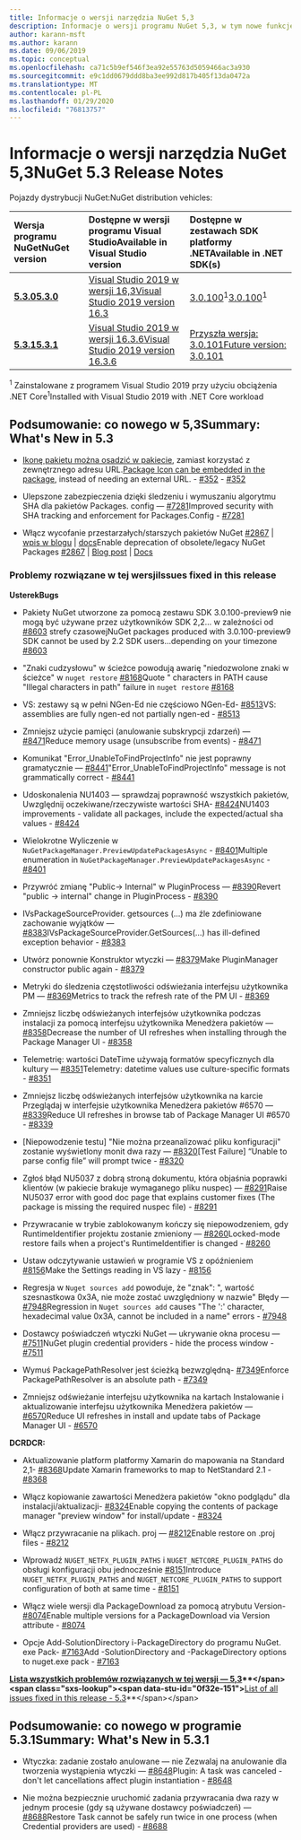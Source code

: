 ```yaml
---
title: Informacje o wersji narzędzia NuGet 5,3
description: Informacje o wersji programu NuGet 5,3, w tym nowe funkcje, poprawki błędów i DCR.
author: karann-msft
ms.author: karann
ms.date: 09/06/2019
ms.topic: conceptual
ms.openlocfilehash: ca71c5b9ef546f3ea92e55763d5059466ac3a930
ms.sourcegitcommit: e9c1dd0679ddd8ba3ee992d817b405f13da0472a
ms.translationtype: MT
ms.contentlocale: pl-PL
ms.lasthandoff: 01/29/2020
ms.locfileid: "76813757"
---
```

# <a name="nuget-53-release-notes"></a><span data-ttu-id="0f32e-103">Informacje o wersji narzędzia NuGet 5,3</span><span class="sxs-lookup"><span data-stu-id="0f32e-103">NuGet 5.3 Release Notes</span></span>

<span data-ttu-id="0f32e-104">Pojazdy dystrybucji NuGet:</span><span class="sxs-lookup"><span data-stu-id="0f32e-104">NuGet distribution vehicles:</span></span>

| <span data-ttu-id="0f32e-105">Wersja programu NuGet</span><span class="sxs-lookup"><span data-stu-id="0f32e-105">NuGet version</span></span> | <span data-ttu-id="0f32e-106">Dostępne w wersji programu Visual Studio</span><span class="sxs-lookup"><span data-stu-id="0f32e-106">Available in Visual Studio version</span></span>| <span data-ttu-id="0f32e-107">Dostępne w zestawach SDK platformy .NET</span><span class="sxs-lookup"><span data-stu-id="0f32e-107">Available in .NET SDK(s)</span></span>|
|:---|:---|:---|
| [<span data-ttu-id="0f32e-108">**5.3.0**</span><span class="sxs-lookup"><span data-stu-id="0f32e-108">**5.3.0**</span></span>](https://nuget.org/downloads) | [<span data-ttu-id="0f32e-109">Visual Studio 2019 w wersji 16,3</span><span class="sxs-lookup"><span data-stu-id="0f32e-109">Visual Studio 2019 version 16.3</span></span>](https://visualstudio.microsoft.com/downloads/) | <span data-ttu-id="0f32e-110">[3.0.100](https://dotnet.microsoft.com/download/dotnet-core/3.0)<sup>1</sup></span><span class="sxs-lookup"><span data-stu-id="0f32e-110">[3.0.100](https://dotnet.microsoft.com/download/dotnet-core/3.0)<sup>1</sup></span></span> |
| [<span data-ttu-id="0f32e-111">**5.3.1**</span><span class="sxs-lookup"><span data-stu-id="0f32e-111">**5.3.1**</span></span>](https://nuget.org/downloads) | [<span data-ttu-id="0f32e-112">Visual Studio 2019 w wersji 16.3.6</span><span class="sxs-lookup"><span data-stu-id="0f32e-112">Visual Studio 2019 version 16.3.6</span></span>](https://visualstudio.microsoft.com/downloads/) | [<span data-ttu-id="0f32e-113">Przyszła wersja: 3.0.101</span><span class="sxs-lookup"><span data-stu-id="0f32e-113">Future version: 3.0.101</span></span>](https://dotnet.microsoft.com/download/dotnet-core/3.0) |

<span data-ttu-id="0f32e-114"><sup>1</sup> Zainstalowane z programem Visual Studio 2019 przy użyciu obciążenia .NET Core</span><span class="sxs-lookup"><span data-stu-id="0f32e-114"><sup>1</sup>Installed with Visual Studio 2019 with .NET Core workload</span></span>

## <a name="summary-whats-new-in-53"></a><span data-ttu-id="0f32e-115">Podsumowanie: co nowego w 5,3</span><span class="sxs-lookup"><span data-stu-id="0f32e-115">Summary: What's New in 5.3</span></span>

* <span data-ttu-id="0f32e-116">[Ikonę pakietu można osadzić w pakiecie](../reference/msbuild-targets.md#packing-an-icon-image-file), zamiast korzystać z zewnętrznego adresu URL.</span><span class="sxs-lookup"><span data-stu-id="0f32e-116">[Package Icon can be embedded in the package](../reference/msbuild-targets.md#packing-an-icon-image-file), instead of needing an external URL.</span></span><span data-ttu-id="0f32e-117"> - [#352](https://github.com/NuGet/Home/issues/352)</span><span class="sxs-lookup"><span data-stu-id="0f32e-117"> - [#352](https://github.com/NuGet/Home/issues/352)</span></span>

* <span data-ttu-id="0f32e-118">Ulepszone zabezpieczenia dzięki śledzeniu i wymuszaniu algorytmu SHA dla pakietów Packages. config — [#7281](https://github.com/NuGet/Home/issues/7281)</span><span class="sxs-lookup"><span data-stu-id="0f32e-118">Improved security with SHA tracking and enforcement for Packages.Config - [#7281](https://github.com/NuGet/Home/issues/7281)</span></span>

* <span data-ttu-id="0f32e-119">Włącz wycofanie przestarzałych/starszych pakietów NuGet [#2867](https://github.com/NuGet/Home/issues/2867) | [wpis w blogu](https://devblogs.microsoft.com/nuget/deprecating-packages-on-nuget-org/) | [docs](../nuget-org/deprecate-packages.md)</span><span class="sxs-lookup"><span data-stu-id="0f32e-119">Enable deprecation of obsolete/legacy NuGet Packages [#2867](https://github.com/NuGet/Home/issues/2867) | [Blog post](https://devblogs.microsoft.com/nuget/deprecating-packages-on-nuget-org/) | [Docs](../nuget-org/deprecate-packages.md)</span></span>

### <a name="issues-fixed-in-this-release"></a><span data-ttu-id="0f32e-120">Problemy rozwiązane w tej wersji</span><span class="sxs-lookup"><span data-stu-id="0f32e-120">Issues fixed in this release</span></span>

<span data-ttu-id="0f32e-121">**Usterek**</span><span class="sxs-lookup"><span data-stu-id="0f32e-121">**Bugs**</span></span>

* <span data-ttu-id="0f32e-122">Pakiety NuGet utworzone za pomocą zestawu SDK 3.0.100-preview9 nie mogą być używane przez użytkowników SDK 2,2... w zależności od [#8603](https://github.com/NuGet/Home/issues/8603) strefy czasowej</span><span class="sxs-lookup"><span data-stu-id="0f32e-122">NuGet packages produced with 3.0.100-preview9 SDK cannot be used by 2.2 SDK users...depending on your timezone [#8603](https://github.com/NuGet/Home/issues/8603)</span></span>

* <span data-ttu-id="0f32e-123">"Znaki cudzysłowu" w ścieżce powodują awarię "niedozwolone znaki w ścieżce" w `nuget restore` [#8168](https://github.com/NuGet/Home/issues/8168)</span><span class="sxs-lookup"><span data-stu-id="0f32e-123">Quote " characters in PATH cause "Illegal characters in path" failure in `nuget restore` [#8168](https://github.com/NuGet/Home/issues/8168)</span></span>

* <span data-ttu-id="0f32e-124">VS: zestawy są w pełni NGen-Ed nie częściowo NGen-Ed- [#8513](https://github.com/NuGet/Home/issues/8513)</span><span class="sxs-lookup"><span data-stu-id="0f32e-124">VS: assemblies are fully ngen-ed not partially ngen-ed - [#8513](https://github.com/NuGet/Home/issues/8513)</span></span>

* <span data-ttu-id="0f32e-125">Zmniejsz użycie pamięci (anulowanie subskrypcji zdarzeń) — [#8471](https://github.com/NuGet/Home/issues/8471)</span><span class="sxs-lookup"><span data-stu-id="0f32e-125">Reduce memory usage (unsubscribe from events) - [#8471](https://github.com/NuGet/Home/issues/8471)</span></span>

* <span data-ttu-id="0f32e-126">Komunikat "Error_UnableToFindProjectInfo" nie jest poprawny gramatycznie — [#8441](https://github.com/NuGet/Home/issues/8441)</span><span class="sxs-lookup"><span data-stu-id="0f32e-126">"Error_UnableToFindProjectInfo" message is not grammatically correct - [#8441](https://github.com/NuGet/Home/issues/8441)</span></span>

* <span data-ttu-id="0f32e-127">Udoskonalenia NU1403 — sprawdzaj poprawność wszystkich pakietów, Uwzględnij oczekiwane/rzeczywiste wartości SHA- [#8424](https://github.com/NuGet/Home/issues/8424)</span><span class="sxs-lookup"><span data-stu-id="0f32e-127">NU1403 improvements - validate all packages, include the expected/actual sha values - [#8424](https://github.com/NuGet/Home/issues/8424)</span></span>

* <span data-ttu-id="0f32e-128">Wielokrotne Wyliczenie w `NuGetPackageManager.PreviewUpdatePackagesAsync` - [#8401](https://github.com/NuGet/Home/issues/8401)</span><span class="sxs-lookup"><span data-stu-id="0f32e-128">Multiple enumeration in `NuGetPackageManager.PreviewUpdatePackagesAsync` - [#8401](https://github.com/NuGet/Home/issues/8401)</span></span>

* <span data-ttu-id="0f32e-129">Przywróć zmianę "Public-> Internal" w PluginProcess — [#8390](https://github.com/NuGet/Home/issues/8390)</span><span class="sxs-lookup"><span data-stu-id="0f32e-129">Revert "public -> internal" change in PluginProcess - [#8390](https://github.com/NuGet/Home/issues/8390)</span></span>

* <span data-ttu-id="0f32e-130">IVsPackageSourceProvider. getsources (...) ma źle zdefiniowane zachowanie wyjątków — [#8383](https://github.com/NuGet/Home/issues/8383)</span><span class="sxs-lookup"><span data-stu-id="0f32e-130">IVsPackageSourceProvider.GetSources(…) has ill-defined exception behavior - [#8383](https://github.com/NuGet/Home/issues/8383)</span></span>

* <span data-ttu-id="0f32e-131">Utwórz ponownie Konstruktor wtyczki — [#8379](https://github.com/NuGet/Home/issues/8379)</span><span class="sxs-lookup"><span data-stu-id="0f32e-131">Make PluginManager constructor public again - [#8379](https://github.com/NuGet/Home/issues/8379)</span></span>

* <span data-ttu-id="0f32e-132">Metryki do śledzenia częstotliwości odświeżania interfejsu użytkownika PM — [#8369](https://github.com/NuGet/Home/issues/8369)</span><span class="sxs-lookup"><span data-stu-id="0f32e-132">Metrics to track the refresh rate of the PM UI - [#8369](https://github.com/NuGet/Home/issues/8369)</span></span>

* <span data-ttu-id="0f32e-133">Zmniejsz liczbę odświeżanych interfejsów użytkownika podczas instalacji za pomocą interfejsu użytkownika Menedżera pakietów — [#8358](https://github.com/NuGet/Home/issues/8358)</span><span class="sxs-lookup"><span data-stu-id="0f32e-133">Decrease the number of UI refreshes when installing through the Package Manager UI - [#8358](https://github.com/NuGet/Home/issues/8358)</span></span>

* <span data-ttu-id="0f32e-134">Telemetrię: wartości DateTime używają formatów specyficznych dla kultury — [#8351](https://github.com/NuGet/Home/issues/8351)</span><span class="sxs-lookup"><span data-stu-id="0f32e-134">Telemetry:  datetime values use culture-specific formats - [#8351](https://github.com/NuGet/Home/issues/8351)</span></span>

* <span data-ttu-id="0f32e-135">Zmniejsz liczbę odświeżanych interfejsów użytkownika na karcie Przeglądaj w interfejsie użytkownika Menedżera pakietów #6570 — [#8339](https://github.com/NuGet/Home/issues/8339)</span><span class="sxs-lookup"><span data-stu-id="0f32e-135">Reduce UI refreshes in browse tab of Package Manager UI #6570 - [#8339](https://github.com/NuGet/Home/issues/8339)</span></span>

* <span data-ttu-id="0f32e-136">[Niepowodzenie testu] "Nie można przeanalizować pliku konfiguracji" zostanie wyświetlony monit dwa razy — [#8320](https://github.com/NuGet/Home/issues/8320)</span><span class="sxs-lookup"><span data-stu-id="0f32e-136">[Test Failure] “Unable to parse config file” will prompt twice - [#8320](https://github.com/NuGet/Home/issues/8320)</span></span>

* <span data-ttu-id="0f32e-137">Zgłoś błąd NU5037 z dobrą stroną dokumentu, która objaśnia poprawki klientów (w pakiecie brakuje wymaganego pliku nuspec) — [#8291](https://github.com/NuGet/Home/issues/8291)</span><span class="sxs-lookup"><span data-stu-id="0f32e-137">Raise NU5037 error with good doc page that explains customer fixes (The package is missing the required nuspec file) - [#8291](https://github.com/NuGet/Home/issues/8291)</span></span>

* <span data-ttu-id="0f32e-138">Przywracanie w trybie zablokowanym kończy się niepowodzeniem, gdy RuntimeIdentifier projektu zostanie zmieniony — [#8260](https://github.com/NuGet/Home/issues/8260)</span><span class="sxs-lookup"><span data-stu-id="0f32e-138">Locked-mode restore fails when a project's RuntimeIdentifier is changed - [#8260](https://github.com/NuGet/Home/issues/8260)</span></span>

* <span data-ttu-id="0f32e-139">Ustaw odczytywanie ustawień w programie VS z opóźnieniem [#8156](https://github.com/NuGet/Home/issues/8156)</span><span class="sxs-lookup"><span data-stu-id="0f32e-139">Make the Settings reading in VS lazy - [#8156](https://github.com/NuGet/Home/issues/8156)</span></span>

* <span data-ttu-id="0f32e-140">Regresja w `Nuget sources add` powoduje, że "znak": ", wartość szesnastkowa 0x3A, nie może zostać uwzględniony w nazwie" Błędy — [#7948](https://github.com/NuGet/Home/issues/7948)</span><span class="sxs-lookup"><span data-stu-id="0f32e-140">Regression in `Nuget sources add` causes "The ':' character, hexadecimal value 0x3A, cannot be included in a name" errors - [#7948](https://github.com/NuGet/Home/issues/7948)</span></span>

* <span data-ttu-id="0f32e-141">Dostawcy poświadczeń wtyczki NuGet — ukrywanie okna procesu — [#7511](https://github.com/NuGet/Home/issues/7511)</span><span class="sxs-lookup"><span data-stu-id="0f32e-141">NuGet plugin credential providers - hide the process window - [#7511](https://github.com/NuGet/Home/issues/7511)</span></span>

* <span data-ttu-id="0f32e-142">Wymuś PackagePathResolver jest ścieżką bezwzględną- [#7349](https://github.com/NuGet/Home/issues/7349)</span><span class="sxs-lookup"><span data-stu-id="0f32e-142">Enforce PackagePathResolver is an absolute path - [#7349](https://github.com/NuGet/Home/issues/7349)</span></span>

* <span data-ttu-id="0f32e-143">Zmniejsz odświeżanie interfejsu użytkownika na kartach Instalowanie i aktualizowanie interfejsu użytkownika Menedżera pakietów — [#6570](https://github.com/NuGet/Home/issues/6570)</span><span class="sxs-lookup"><span data-stu-id="0f32e-143">Reduce UI refreshes in install and update tabs of Package Manager UI - [#6570](https://github.com/NuGet/Home/issues/6570)</span></span>

<span data-ttu-id="0f32e-144">**DCR**</span><span class="sxs-lookup"><span data-stu-id="0f32e-144">**DCR:**</span></span>

* <span data-ttu-id="0f32e-145">Aktualizowanie platform platformy Xamarin do mapowania na Standard 2,1- [#8368](https://github.com/NuGet/Home/issues/8368)</span><span class="sxs-lookup"><span data-stu-id="0f32e-145">Update Xamarin frameworks to map to NetStandard 2.1 - [#8368](https://github.com/NuGet/Home/issues/8368)</span></span>

* <span data-ttu-id="0f32e-146">Włącz kopiowanie zawartości Menedżera pakietów "okno podglądu" dla instalacji/aktualizacji- [#8324](https://github.com/NuGet/Home/issues/8324)</span><span class="sxs-lookup"><span data-stu-id="0f32e-146">Enable copying the contents of package manager "preview window" for install/update - [#8324](https://github.com/NuGet/Home/issues/8324)</span></span>

* <span data-ttu-id="0f32e-147">Włącz przywracanie na plikach. proj — [#8212](https://github.com/NuGet/Home/issues/8212)</span><span class="sxs-lookup"><span data-stu-id="0f32e-147">Enable restore on .proj files - [#8212](https://github.com/NuGet/Home/issues/8212)</span></span>

* <span data-ttu-id="0f32e-148">Wprowadź `NUGET_NETFX_PLUGIN_PATHS` i `NUGET_NETCORE_PLUGIN_PATHS` do obsługi konfiguracji obu jednocześnie [#8151](https://github.com/NuGet/Home/issues/8151)</span><span class="sxs-lookup"><span data-stu-id="0f32e-148">Introduce `NUGET_NETFX_PLUGIN_PATHS` and `NUGET_NETCORE_PLUGIN_PATHS` to support configuration of both at same time - [#8151](https://github.com/NuGet/Home/issues/8151)</span></span>

* <span data-ttu-id="0f32e-149">Włącz wiele wersji dla PackageDownload za pomocą atrybutu Version- [#8074](https://github.com/NuGet/Home/issues/8074)</span><span class="sxs-lookup"><span data-stu-id="0f32e-149">Enable multiple versions for a PackageDownload via Version attribute - [#8074](https://github.com/NuGet/Home/issues/8074)</span></span>

* <span data-ttu-id="0f32e-150">Opcje Add-SolutionDirectory i-PackageDirectory do programu NuGet. exe Pack- [#7163](https://github.com/NuGet/Home/issues/7163)</span><span class="sxs-lookup"><span data-stu-id="0f32e-150">Add -SolutionDirectory and -PackageDirectory options to nuget.exe pack - [#7163](https://github.com/NuGet/Home/issues/7163)</span></span>

<span data-ttu-id="0f32e-151">**[Lista wszystkich problemów rozwiązanych w tej wersji — 5,3](https://github.com/nuget/home/issues?q=is%3Aissue+is%3Aclosed+milestone%3A%225.3")**</span><span class="sxs-lookup"><span data-stu-id="0f32e-151">**[List of all issues fixed in this release - 5.3](https://github.com/nuget/home/issues?q=is%3Aissue+is%3Aclosed+milestone%3A%225.3")**</span></span>

## <a name="summary-whats-new-in-531"></a><span data-ttu-id="0f32e-152">Podsumowanie: co nowego w programie 5.3.1</span><span class="sxs-lookup"><span data-stu-id="0f32e-152">Summary: What's New in 5.3.1</span></span>

* <span data-ttu-id="0f32e-153">Wtyczka: zadanie zostało anulowane — nie Zezwalaj na anulowanie dla tworzenia wystąpienia wtyczki — [#8648](https://github.com/NuGet/Home/issues/8648)</span><span class="sxs-lookup"><span data-stu-id="0f32e-153">Plugin: A task was canceled - don't let cancellations affect plugin instantiation - [#8648](https://github.com/NuGet/Home/issues/8648)</span></span>

* <span data-ttu-id="0f32e-154">Nie można bezpiecznie uruchomić zadania przywracania dwa razy w jednym procesie (gdy są używane dostawcy poświadczeń) — [#8688](https://github.com/NuGet/Home/issues/8688)</span><span class="sxs-lookup"><span data-stu-id="0f32e-154">Restore Task cannot be safely run twice in one process (when Credential providers are used) - [#8688](https://github.com/NuGet/Home/issues/8688)</span></span>
